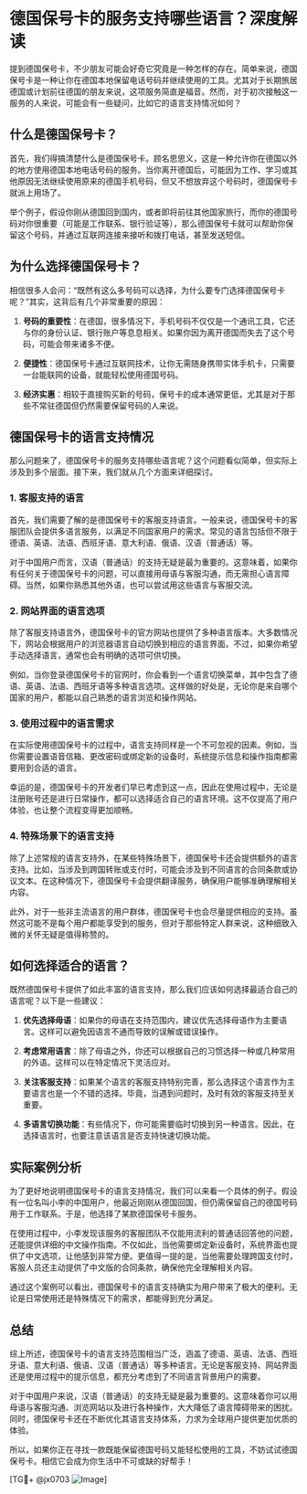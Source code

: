 # 德国保号卡的服务支持哪些语言？深度解读

提到德国保号卡，不少朋友可能会好奇它究竟是一种怎样的存在。简单来说，德国保号卡是一种让你在德国本地保留电话号码并继续使用的工具。尤其对于长期旅居德国或计划前往德国的朋友来说，这项服务简直是福音。然而，对于初次接触这一服务的人来说，可能会有一些疑问，比如它的语言支持情况如何？

## 什么是德国保号卡？

首先，我们得搞清楚什么是德国保号卡。顾名思思义，这是一种允许你在德国以外的地方使用德国本地电话号码的服务。当你离开德国后，可能因为工作、学习或其他原因无法继续使用原来的德国手机号码，但又不想放弃这个号码时，德国保号卡就派上用场了。

举个例子，假设你刚从德国回到国内，或者即将前往其他国家旅行，而你的德国号码对你很重要（可能是工作联系、银行验证等），那么德国保号卡就可以帮助你保留这个号码，并通过互联网连接来接听和拨打电话，甚至发送短信。

## 为什么选择德国保号卡？

相信很多人会问：“既然有这么多号码可以选择，为什么要专门选择德国保号卡呢？”其实，这背后有几个非常重要的原因：

1. **号码的重要性**：在德国，很多情况下，手机号码不仅仅是一个通讯工具，它还与你的身份认证、银行账户等息息相关。如果你因为离开德国而失去了这个号码，可能会带来诸多不便。
   
2. **便捷性**：德国保号卡通过互联网技术，让你无需随身携带实体手机卡，只需要一台能联网的设备，就能轻松使用德国号码。

3. **经济实惠**：相较于直接购买新的号码，保号卡的成本通常更低，尤其是对于那些不常驻德国但仍然需要保留号码的人来说。

## 德国保号卡的语言支持情况

那么问题来了，德国保号卡的服务支持哪些语言呢？这个问题看似简单，但实际上涉及到多个层面。接下来，我们就从几个方面来详细探讨。

### 1. 客服支持的语言

首先，我们需要了解的是德国保号卡的客服支持语言。一般来说，德国保号卡的客服团队会提供多语言服务，以满足不同国家用户的需求。常见的语言包括但不限于德语、英语、法语、西班牙语、意大利语、俄语、汉语（普通话）等。

对于中国用户而言，汉语（普通话）的支持无疑是最为重要的。这意味着，如果你有任何关于德国保号卡的问题，可以直接用母语与客服沟通，而无需担心语言障碍。当然，如果你熟悉其他外语，也可以尝试用这些语言与客服交流。

### 2. 网站界面的语言选项

除了客服支持语言外，德国保号卡的官方网站也提供了多种语言版本。大多数情况下，网站会根据用户的浏览器语言自动切换到相应的语言界面。不过，如果你希望手动选择语言，通常也会有明确的选项可供切换。

例如，当你登录德国保号卡的官网时，你会看到一个语言切换菜单，其中包含了德语、英语、法语、西班牙语等多种语言选项。这样做的好处是，无论你是来自哪个国家的用户，都能以自己熟悉的语言浏览和操作网站。

### 3. 使用过程中的语言需求

在实际使用德国保号卡的过程中，语言支持同样是一个不可忽视的因素。例如，当你需要设置语音信箱、更改密码或绑定新的设备时，系统提示信息和操作指南都需要用到合适的语言。

幸运的是，德国保号卡的开发者们早已考虑到这一点，因此在使用过程中，无论是注册账号还是进行日常操作，都可以选择适合自己的语言环境。这不仅提高了用户体验，也让整个流程变得更加顺畅。

### 4. 特殊场景下的语言支持

除了上述常规的语言支持外，在某些特殊场景下，德国保号卡还会提供额外的语言支持。比如，当涉及到跨国转账或支付时，可能会涉及到不同语言的合同条款或协议文本。在这种情况下，德国保号卡会提供翻译服务，确保用户能够准确理解相关内容。

此外，对于一些非主流语言的用户群体，德国保号卡也会尽量提供相应的支持。虽然这可能不是每个用户都能享受到的服务，但对于那些特定人群来说，这种细致入微的关怀无疑是值得称赞的。

## 如何选择适合的语言？

既然德国保号卡提供了如此丰富的语言支持，那么我们应该如何选择最适合自己的语言呢？以下是一些建议：

1. **优先选择母语**：如果你的母语在支持范围内，建议优先选择母语作为主要语言。这样可以避免因语言不通而导致的误解或错误操作。

2. **考虑常用语言**：除了母语之外，你还可以根据自己的习惯选择一种或几种常用的外语。这样可以在特定情况下灵活应对。

3. **关注客服支持**：如果某个语言的客服支持特别完善，那么选择这个语言作为主要语言也是一个不错的选择。毕竟，当遇到问题时，及时有效的客服支持至关重要。

4. **多语言切换功能**：有些情况下，你可能需要临时切换到另一种语言。因此，在选择语言时，也要注意该语言是否支持快速切换功能。

## 实际案例分析

为了更好地说明德国保号卡的语言支持情况，我们可以来看一个具体的例子。假设有一位名叫小李的中国用户，他最近刚刚从德国回国，但仍需保留自己的德国号码用于工作联系。于是，他选择了某款德国保号卡服务。

在使用过程中，小李发现该服务的客服团队不仅能用流利的普通话回答他的问题，还能提供详细的中文操作指南。不仅如此，当他需要绑定新设备时，系统界面也提供了中文选项，让他感到非常方便。更值得一提的是，当他需要处理跨国支付时，客服人员还主动提供了中文版的合同条款，确保他完全理解相关内容。

通过这个案例可以看出，德国保号卡的语言支持确实为用户带来了极大的便利。无论是日常使用还是特殊情况下的需求，都能得到充分满足。

## 总结

综上所述，德国保号卡的语言支持范围相当广泛，涵盖了德语、英语、法语、西班牙语、意大利语、俄语、汉语（普通话）等多种语言。无论是客服支持、网站界面还是使用过程中的提示信息，都充分考虑到了不同语言背景用户的需要。

对于中国用户来说，汉语（普通话）的支持无疑是最为重要的。这意味着你可以用母语与客服沟通、浏览网站以及进行各种操作，大大降低了语言障碍带来的困扰。同时，德国保号卡还在不断优化其语言支持体系，力求为全球用户提供更加优质的体验。

所以，如果你正在寻找一款既能保留德国号码又能轻松使用的工具，不妨试试德国保号卡。相信它会成为你生活中不可或缺的好帮手！

[TG💪+ @jx0703 ![Image](https://github.com/user-attachments/assets/dbca1d08-cadb-493c-b0ec-ad6f7a83f270)]